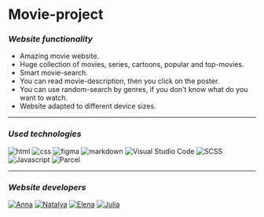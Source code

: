 # __Movie-project__


### _Website functionality_

- Amazing movie website.
- Huge collection of movies, series, cartoons, popular and top-movies.
- Smart movie-search.
- You can read movie-description, then you click on the poster.
- You can use random-search by genres, if you don't know what do you want to watch. 
- Website adapted to different device sizes.

---

### _Used technologies_

![html](https://img.shields.io/badge/html5-%23E34F26.svg?style=for-the-badge&logo=html5&logoColor=white)
![css](https://img.shields.io/badge/CSS3-1572B6?style=for-the-badge&logo=css3&logoColor=white)
![figma](https://img.shields.io/badge/Figma-F24E1E?style=for-the-badge&logo=figma&logoColor=white)
![markdown](https://img.shields.io/badge/Markdown-000000?style=for-the-badge&logo=markdown&logoColor=white)
![Visual Studio Code](https://img.shields.io/badge/Visual%20Studio%20Code-0078d7.svg?style=for-the-badge&logo=visual-studio-code&logoColor=white)
![SCSS](https://img.shields.io/badge/SCSS-hotpink.svg?style=for-the-badge&logo=SASS&logoColor=white)
![Javascript](https://img.shields.io/badge/javascript-black?style=for-the-badge&logo=javascript&logoColor=yellow)
![Parcel](https://img.shields.io/badge/parcel-grey?style=for-the-badge&logo=parcel&logoColor=yellow)


---


### _Website developers_

[![Anna](https://img.shields.io/badge/-Anna-black?style=for-the-badge&logo=github&logoColor=white)](https://github.com/AnnaZhzhonova)
[![Natalya](https://img.shields.io/badge/-Natalya-black?style=for-the-badge&logo=github&logoColor=white)](https://github.com/NatiKozy)
[![Elena](https://img.shields.io/badge/-Elena-black?style=for-the-badge&logo=github&logoColor=white)](https://github.com/knopka-el)
[![Julia](https://img.shields.io/badge/-Julia-black?style=for-the-badge&logo=github&logoColor=white)](https://github.com/Ibralenko)


